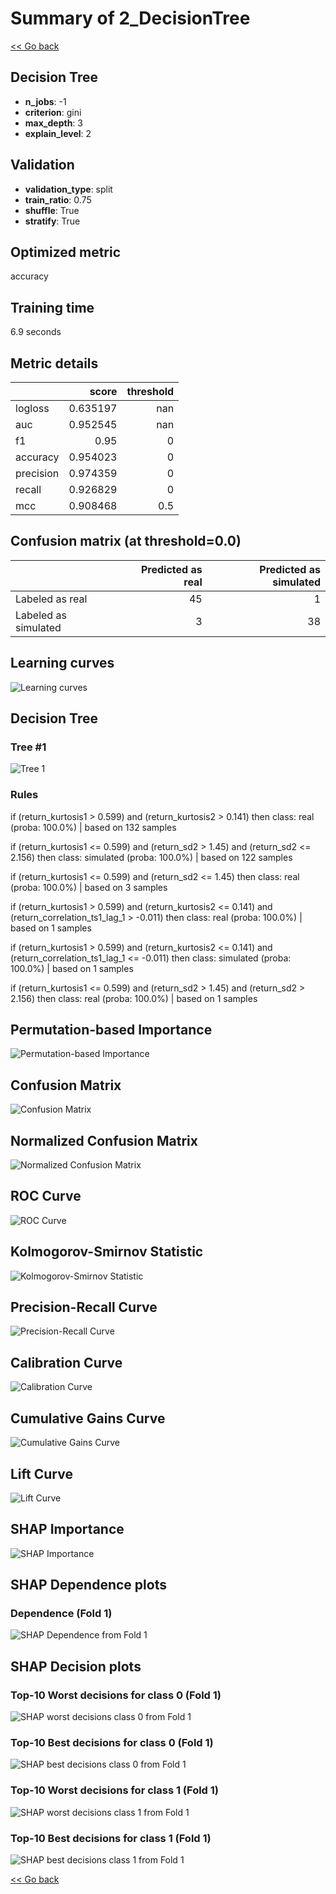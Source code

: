 # Summary of 2_DecisionTree

[<< Go back](../README.md)


## Decision Tree
- **n_jobs**: -1
- **criterion**: gini
- **max_depth**: 3
- **explain_level**: 2

## Validation
 - **validation_type**: split
 - **train_ratio**: 0.75
 - **shuffle**: True
 - **stratify**: True

## Optimized metric
accuracy

## Training time

6.9 seconds

## Metric details
|           |    score |   threshold |
|:----------|---------:|------------:|
| logloss   | 0.635197 |       nan   |
| auc       | 0.952545 |       nan   |
| f1        | 0.95     |         0   |
| accuracy  | 0.954023 |         0   |
| precision | 0.974359 |         0   |
| recall    | 0.926829 |         0   |
| mcc       | 0.908468 |         0.5 |


## Confusion matrix (at threshold=0.0)
|                      |   Predicted as real |   Predicted as simulated |
|:---------------------|--------------------:|-------------------------:|
| Labeled as real      |                  45 |                        1 |
| Labeled as simulated |                   3 |                       38 |

## Learning curves
![Learning curves](learning_curves.png)

## Decision Tree 

### Tree #1
![Tree 1](learner_fold_0_tree.svg)

### Rules

if (return_kurtosis1 > 0.599) and (return_kurtosis2 > 0.141) then class: real (proba: 100.0%) | based on 132 samples

if (return_kurtosis1 <= 0.599) and (return_sd2 > 1.45) and (return_sd2 <= 2.156) then class: simulated (proba: 100.0%) | based on 122 samples

if (return_kurtosis1 <= 0.599) and (return_sd2 <= 1.45) then class: real (proba: 100.0%) | based on 3 samples

if (return_kurtosis1 > 0.599) and (return_kurtosis2 <= 0.141) and (return_correlation_ts1_lag_1 > -0.011) then class: real (proba: 100.0%) | based on 1 samples

if (return_kurtosis1 > 0.599) and (return_kurtosis2 <= 0.141) and (return_correlation_ts1_lag_1 <= -0.011) then class: simulated (proba: 100.0%) | based on 1 samples

if (return_kurtosis1 <= 0.599) and (return_sd2 > 1.45) and (return_sd2 > 2.156) then class: real (proba: 100.0%) | based on 1 samples





## Permutation-based Importance
![Permutation-based Importance](permutation_importance.png)
## Confusion Matrix

![Confusion Matrix](confusion_matrix.png)


## Normalized Confusion Matrix

![Normalized Confusion Matrix](confusion_matrix_normalized.png)


## ROC Curve

![ROC Curve](roc_curve.png)


## Kolmogorov-Smirnov Statistic

![Kolmogorov-Smirnov Statistic](ks_statistic.png)


## Precision-Recall Curve

![Precision-Recall Curve](precision_recall_curve.png)


## Calibration Curve

![Calibration Curve](calibration_curve_curve.png)


## Cumulative Gains Curve

![Cumulative Gains Curve](cumulative_gains_curve.png)


## Lift Curve

![Lift Curve](lift_curve.png)



## SHAP Importance
![SHAP Importance](shap_importance.png)

## SHAP Dependence plots

### Dependence (Fold 1)
![SHAP Dependence from Fold 1](learner_fold_0_shap_dependence.png)

## SHAP Decision plots

### Top-10 Worst decisions for class 0 (Fold 1)
![SHAP worst decisions class 0 from Fold 1](learner_fold_0_shap_class_0_worst_decisions.png)
### Top-10 Best decisions for class 0 (Fold 1)
![SHAP best decisions class 0 from Fold 1](learner_fold_0_shap_class_0_best_decisions.png)
### Top-10 Worst decisions for class 1 (Fold 1)
![SHAP worst decisions class 1 from Fold 1](learner_fold_0_shap_class_1_worst_decisions.png)
### Top-10 Best decisions for class 1 (Fold 1)
![SHAP best decisions class 1 from Fold 1](learner_fold_0_shap_class_1_best_decisions.png)

[<< Go back](../README.md)

